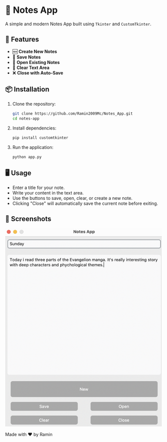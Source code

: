 # 📝 Notes App

A simple and modern Notes App built using `Tkinter` and `CustomTkinter`.

## 🚀 Features

- 🆕 **Create New Notes**
- 💾 **Save Notes**
- 📂 **Open Existing Notes**
- 🧹 **Clear Text Area**
- ❌ **Close with Auto-Save**

## 📦 Installation

1. Clone the repository:

   ```sh
   git clone https://github.com/Ramin2009Mc/Notes_App.git
   cd notes-app
   ```

2. Install dependencies:

   ```sh
   pip install customtkinter
   ```

3. Run the application:

   ```sh
   python app.py
   ```

## 🖥️ Usage

- Enter a title for your note.
- Write your content in the text area.
- Use the buttons to save, open, clear, or create a new note.
- Clicking "Close" will automatically save the current note before exiting.

## 📸 Screenshots

![Notes App Screenshot](screen.png)

Made with ❤️ by Ramin

